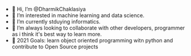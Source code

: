 - 👋 Hi, I’m @DharmikChaklasiya
- 👀 I’m interested in machine learning and data science.
- 🌱 I’m currently stduying informatics.
- 💞️ I’m always looking to collaborate with other developers, programmer as i think it's best way to learn more.
- 🥅 2021 Goals: learn object oriented programming witn python and contribute to Open Source projects

<!---
DharmikChaklasiya/DharmikChaklasiya is a ✨ special ✨ repository because its `README.md` (this file) appears on your GitHub profile.
You can click the Preview link to take a look at your changes.
--->
